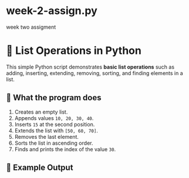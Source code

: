 # week-2-assign.py
week two assigment
# 📝 List Operations in Python

This simple Python script demonstrates **basic list operations** such as adding, inserting, extending, removing, sorting, and finding elements in a list.

## 🚀 What the program does
1. Creates an empty list.
2. Appends values `10, 20, 30, 40`.
3. Inserts `15` at the second position.
4. Extends the list with `[50, 60, 70]`.
5. Removes the last element.
6. Sorts the list in ascending order.
7. Finds and prints the index of the value `30`.

## 📌 Example Output
